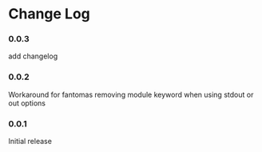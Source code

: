 # Change Log

### 0.0.3

add changelog

### 0.0.2

Workaround for fantomas removing module keyword when using stdout or out options

### 0.0.1

Initial release

